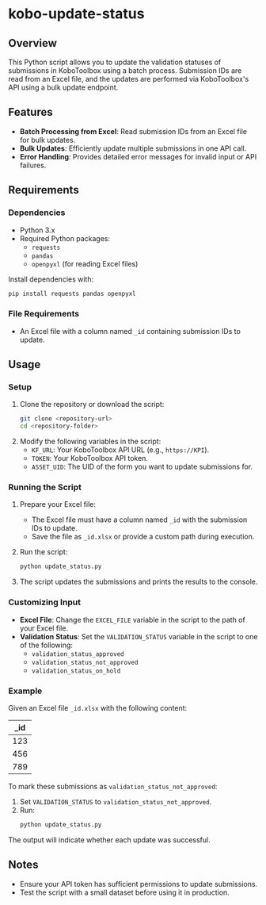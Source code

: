 # kobo-update-status

## Overview
This Python script allows you to update the validation statuses of submissions in KoboToolbox using a batch process. Submission IDs are read from an Excel file, and the updates are performed via KoboToolbox's API using a bulk update endpoint.

## Features
- **Batch Processing from Excel**: Read submission IDs from an Excel file for bulk updates.
- **Bulk Updates**: Efficiently update multiple submissions in one API call.
- **Error Handling**: Provides detailed error messages for invalid input or API failures.

## Requirements

### Dependencies
- Python 3.x
- Required Python packages:
  - `requests`
  - `pandas`
  - `openpyxl` (for reading Excel files)

Install dependencies with:
```bash
pip install requests pandas openpyxl
```

### File Requirements
- An Excel file with a column named `_id` containing submission IDs to update.

## Usage

### Setup
1. Clone the repository or download the script:
   ```bash
   git clone <repository-url>
   cd <repository-folder>
   ```
2. Modify the following variables in the script:
   - `KF_URL`: Your KoboToolbox API URL (e.g., `https://KPI`).
   - `TOKEN`: Your KoboToolbox API token.
   - `ASSET_UID`: The UID of the form you want to update submissions for.

### Running the Script

1. Prepare your Excel file:
   - The Excel file must have a column named `_id` with the submission IDs to update.
   - Save the file as `_id.xlsx` or provide a custom path during execution.

2. Run the script:
   ```bash
   python update_status.py
   ```

3. The script updates the submissions and prints the results to the console.

### Customizing Input
- **Excel File**: Change the `EXCEL_FILE` variable in the script to the path of your Excel file.
- **Validation Status**: Set the `VALIDATION_STATUS` variable in the script to one of the following:
  - `validation_status_approved`
  - `validation_status_not_approved`
  - `validation_status_on_hold`

### Example
Given an Excel file `_id.xlsx` with the following content:

| _id       |
|-----------|
| 123       |
| 456       |
| 789       |

To mark these submissions as `validation_status_not_approved`:

1. Set `VALIDATION_STATUS` to `validation_status_not_approved`.
2. Run:
   ```bash
   python update_status.py
   ```

The output will indicate whether each update was successful.

## Notes
- Ensure your API token has sufficient permissions to update submissions.
- Test the script with a small dataset before using it in production.



